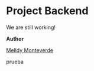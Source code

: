 # Project Backend

We are still working!

**Author**

[Melldy Monteverde](https://github.com/Melldy-Monteverde)

prueba
